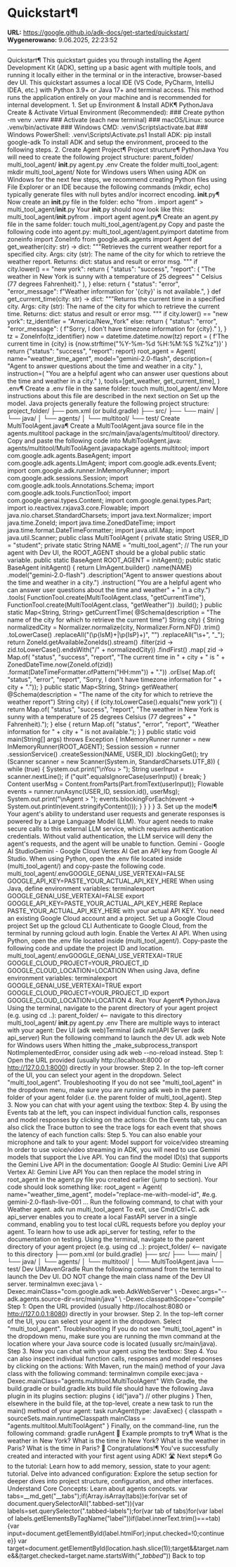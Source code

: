 # Quickstart¶

**URL:** https://google.github.io/adk-docs/get-started/quickstart/
**Wygenerowano:** 9.06.2025, 22:23:52

---

Quickstart¶ This quickstart guides you through installing the Agent Development Kit (ADK), setting up a basic agent with multiple tools, and running it locally either in the terminal or in the interactive, browser-based dev UI. This quickstart assumes a local IDE (VS Code, PyCharm, IntelliJ IDEA, etc.) with Python 3.9+ or Java 17+ and terminal access. This method runs the application entirely on your machine and is recommended for internal development. 1. Set up Environment & Install ADK¶ PythonJava Create & Activate Virtual Environment (Recommended): ### Create python -m venv .venv ### Activate (each new terminal) ### macOS/Linux: source .venv/bin/activate ### Windows CMD: .venv\Scripts\activate.bat ### Windows PowerShell: .venv\Scripts\Activate.ps1 Install ADK: pip install google-adk To install ADK and setup the environment, proceed to the following steps. 2. Create Agent Project¶ Project structure¶ PythonJava You will need to create the following project structure: parent_folder/ multi_tool_agent/ __init__.py agent.py .env Create the folder multi_tool_agent: mkdir multi_tool_agent/ Note for Windows users When using ADK on Windows for the next few steps, we recommend creating Python files using File Explorer or an IDE because the following commands (mkdir, echo) typically generate files with null bytes and/or incorrect encoding. __init__.py¶ Now create an __init__.py file in the folder: echo "from . import agent" > multi_tool_agent/__init__.py Your __init__.py should now look like this: multi_tool_agent/__init__.pyfrom . import agent agent.py¶ Create an agent.py file in the same folder: touch multi_tool_agent/agent.py Copy and paste the following code into agent.py: multi_tool_agent/agent.pyimport datetime from zoneinfo import ZoneInfo from google.adk.agents import Agent def get_weather(city: str) -> dict: """Retrieves the current weather report for a specified city. Args: city (str): The name of the city for which to retrieve the weather report. Returns: dict: status and result or error msg. """ if city.lower() == "new york": return { "status": "success", "report": ( "The weather in New York is sunny with a temperature of 25 degrees" " Celsius (77 degrees Fahrenheit)." ), } else: return { "status": "error", "error_message": f"Weather information for '{city}' is not available.", } def get_current_time(city: str) -> dict: """Returns the current time in a specified city. Args: city (str): The name of the city for which to retrieve the current time. Returns: dict: status and result or error msg. """ if city.lower() == "new york": tz_identifier = "America/New_York" else: return { "status": "error", "error_message": ( f"Sorry, I don't have timezone information for {city}." ), } tz = ZoneInfo(tz_identifier) now = datetime.datetime.now(tz) report = ( f'The current time in {city} is {now.strftime("%Y-%m-%d %H:%M:%S %Z%z")}' ) return {"status": "success", "report": report} root_agent = Agent( name="weather_time_agent", model="gemini-2.0-flash", description=( "Agent to answer questions about the time and weather in a city." ), instruction=( "You are a helpful agent who can answer user questions about the time and weather in a city." ), tools=[get_weather, get_current_time], ) .env¶ Create a .env file in the same folder: touch multi_tool_agent/.env More instructions about this file are described in the next section on Set up the model. Java projects generally feature the following project structure: project_folder/ ├── pom.xml (or build.gradle) ├── src/ ├── └── main/ │ └── java/ │ └── agents/ │ └── multitool/ └── test/ Create MultiToolAgent.java¶ Create a MultiToolAgent.java source file in the agents.multitool package in the src/main/java/agents/multitool/ directory. Copy and paste the following code into MultiToolAgent.java: agents/multitool/MultiToolAgent.javapackage agents.multitool; import com.google.adk.agents.BaseAgent; import com.google.adk.agents.LlmAgent; import com.google.adk.events.Event; import com.google.adk.runner.InMemoryRunner; import com.google.adk.sessions.Session; import com.google.adk.tools.Annotations.Schema; import com.google.adk.tools.FunctionTool; import com.google.genai.types.Content; import com.google.genai.types.Part; import io.reactivex.rxjava3.core.Flowable; import java.nio.charset.StandardCharsets; import java.text.Normalizer; import java.time.ZoneId; import java.time.ZonedDateTime; import java.time.format.DateTimeFormatter; import java.util.Map; import java.util.Scanner; public class MultiToolAgent { private static String USER_ID = "student"; private static String NAME = "multi_tool_agent"; // The run your agent with Dev UI, the ROOT_AGENT should be a global public static variable. public static BaseAgent ROOT_AGENT = initAgent(); public static BaseAgent initAgent() { return LlmAgent.builder() .name(NAME) .model("gemini-2.0-flash") .description("Agent to answer questions about the time and weather in a city.") .instruction( "You are a helpful agent who can answer user questions about the time and weather" + " in a city.") .tools( FunctionTool.create(MultiToolAgent.class, "getCurrentTime"), FunctionTool.create(MultiToolAgent.class, "getWeather")) .build(); } public static Map<String, String> getCurrentTime( @Schema(description = "The name of the city for which to retrieve the current time") String city) { String normalizedCity = Normalizer.normalize(city, Normalizer.Form.NFD) .trim() .toLowerCase() .replaceAll("(\\p{IsM}+|\\p{IsP}+)", "") .replaceAll("\\s+", "_"); return ZoneId.getAvailableZoneIds().stream() .filter(zid -> zid.toLowerCase().endsWith("/" + normalizedCity)) .findFirst() .map( zid -> Map.of( "status", "success", "report", "The current time in " + city + " is " + ZonedDateTime.now(ZoneId.of(zid)) .format(DateTimeFormatter.ofPattern("HH:mm")) + ".")) .orElse( Map.of( "status", "error", "report", "Sorry, I don't have timezone information for " + city + ".")); } public static Map<String, String> getWeather( @Schema(description = "The name of the city for which to retrieve the weather report") String city) { if (city.toLowerCase().equals("new york")) { return Map.of( "status", "success", "report", "The weather in New York is sunny with a temperature of 25 degrees Celsius (77 degrees" + " Fahrenheit)."); } else { return Map.of( "status", "error", "report", "Weather information for " + city + " is not available."); } } public static void main(String[] args) throws Exception { InMemoryRunner runner = new InMemoryRunner(ROOT_AGENT); Session session = runner .sessionService() .createSession(NAME, USER_ID) .blockingGet(); try (Scanner scanner = new Scanner(System.in, StandardCharsets.UTF_8)) { while (true) { System.out.print("\nYou > "); String userInput = scanner.nextLine(); if ("quit".equalsIgnoreCase(userInput)) { break; } Content userMsg = Content.fromParts(Part.fromText(userInput)); Flowable<Event> events = runner.runAsync(USER_ID, session.id(), userMsg); System.out.print("\nAgent > "); events.blockingForEach(event -> System.out.println(event.stringifyContent())); } } } } 3. Set up the model¶ Your agent's ability to understand user requests and generate responses is powered by a Large Language Model (LLM). Your agent needs to make secure calls to this external LLM service, which requires authentication credentials. Without valid authentication, the LLM service will deny the agent's requests, and the agent will be unable to function. Gemini - Google AI StudioGemini - Google Cloud Vertex AI Get an API key from Google AI Studio. When using Python, open the .env file located inside (multi_tool_agent/) and copy-paste the following code. multi_tool_agent/.envGOOGLE_GENAI_USE_VERTEXAI=FALSE GOOGLE_API_KEY=PASTE_YOUR_ACTUAL_API_KEY_HERE When using Java, define environment variables: terminalexport GOOGLE_GENAI_USE_VERTEXAI=FALSE export GOOGLE_API_KEY=PASTE_YOUR_ACTUAL_API_KEY_HERE Replace PASTE_YOUR_ACTUAL_API_KEY_HERE with your actual API KEY. You need an existing Google Cloud account and a project. Set up a Google Cloud project Set up the gcloud CLI Authenticate to Google Cloud, from the terminal by running gcloud auth login. Enable the Vertex AI API. When using Python, open the .env file located inside (multi_tool_agent/). Copy-paste the following code and update the project ID and location. multi_tool_agent/.envGOOGLE_GENAI_USE_VERTEXAI=TRUE GOOGLE_CLOUD_PROJECT=YOUR_PROJECT_ID GOOGLE_CLOUD_LOCATION=LOCATION When using Java, define environment variables: terminalexport GOOGLE_GENAI_USE_VERTEXAI=TRUE export GOOGLE_CLOUD_PROJECT=YOUR_PROJECT_ID export GOOGLE_CLOUD_LOCATION=LOCATION 4. Run Your Agent¶ PythonJava Using the terminal, navigate to the parent directory of your agent project (e.g. using cd ..): parent_folder/ <-- navigate to this directory multi_tool_agent/ __init__.py agent.py .env There are multiple ways to interact with your agent: Dev UI (adk web)Terminal (adk run)API Server (adk api_server) Run the following command to launch the dev UI. adk web Note for Windows users When hitting the _make_subprocess_transport NotImplementedError, consider using adk web --no-reload instead. Step 1: Open the URL provided (usually http://localhost:8000 or http://127.0.0.1:8000) directly in your browser. Step 2. In the top-left corner of the UI, you can select your agent in the dropdown. Select "multi_tool_agent". Troubleshooting If you do not see "multi_tool_agent" in the dropdown menu, make sure you are running adk web in the parent folder of your agent folder (i.e. the parent folder of multi_tool_agent). Step 3. Now you can chat with your agent using the textbox: Step 4. By using the Events tab at the left, you can inspect individual function calls, responses and model responses by clicking on the actions: On the Events tab, you can also click the Trace button to see the trace logs for each event that shows the latency of each function calls: Step 5. You can also enable your microphone and talk to your agent: Model support for voice/video streaming In order to use voice/video streaming in ADK, you will need to use Gemini models that support the Live API. You can find the model ID(s) that supports the Gemini Live API in the documentation: Google AI Studio: Gemini Live API Vertex AI: Gemini Live API You can then replace the model string in root_agent in the agent.py file you created earlier (jump to section). Your code should look something like: root_agent = Agent( name="weather_time_agent", model="replace-me-with-model-id", #e.g. gemini-2.0-flash-live-001 ... Run the following command, to chat with your Weather agent. adk run multi_tool_agent To exit, use Cmd/Ctrl+C. adk api_server enables you to create a local FastAPI server in a single command, enabling you to test local cURL requests before you deploy your agent. To learn how to use adk api_server for testing, refer to the documentation on testing. Using the terminal, navigate to the parent directory of your agent project (e.g. using cd ..): project_folder/ <-- navigate to this directory ├── pom.xml (or build.gradle) ├── src/ ├── └── main/ │ └── java/ │ └── agents/ │ └── multitool/ │ └── MultiToolAgent.java └── test/ Dev UIMavenGradle Run the following command from the terminal to launch the Dev UI. DO NOT change the main class name of the Dev UI server. terminalmvn exec:java \ -Dexec.mainClass="com.google.adk.web.AdkWebServer" \ -Dexec.args="--adk.agents.source-dir=src/main/java" \ -Dexec.classpathScope="compile" Step 1: Open the URL provided (usually http://localhost:8080 or http://127.0.0.1:8080) directly in your browser. Step 2. In the top-left corner of the UI, you can select your agent in the dropdown. Select "multi_tool_agent". Troubleshooting If you do not see "multi_tool_agent" in the dropdown menu, make sure you are running the mvn command at the location where your Java source code is located (usually src/main/java). Step 3. Now you can chat with your agent using the textbox: Step 4. You can also inspect individual function calls, responses and model responses by clicking on the actions: With Maven, run the main() method of your Java class with the following command: terminalmvn compile exec:java -Dexec.mainClass="agents.multitool.MultiToolAgent" With Gradle, the build.gradle or build.gradle.kts build file should have the following Java plugin in its plugins section: plugins { id("java") // other plugins } Then, elsewhere in the build file, at the top-level, create a new task to run the main() method of your agent: task runAgent(type: JavaExec) { classpath = sourceSets.main.runtimeClasspath mainClass = "agents.multitool.MultiToolAgent" } Finally, on the command-line, run the following command: gradle runAgent 📝 Example prompts to try¶ What is the weather in New York? What is the time in New York? What is the weather in Paris? What is the time in Paris? 🎉 Congratulations!¶ You've successfully created and interacted with your first agent using ADK! 🛣️ Next steps¶ Go to the tutorial: Learn how to add memory, session, state to your agent: tutorial. Delve into advanced configuration: Explore the setup section for deeper dives into project structure, configuration, and other interfaces. Understand Core Concepts: Learn about agents concepts. var tabs=__md_get("__tabs");if(Array.isArray(tabs))e:for(var set of document.querySelectorAll(".tabbed-set")){var labels=set.querySelector(".tabbed-labels");for(var tab of tabs)for(var label of labels.getElementsByTagName("label"))if(label.innerText.trim()===tab){var input=document.getElementById(label.htmlFor);input.checked=!0;continue e}} var target=document.getElementById(location.hash.slice(1));target&&target.name&&(target.checked=target.name.startsWith("__tabbed_")) Back to top
